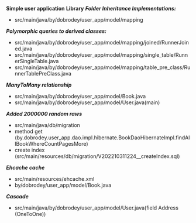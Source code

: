 **Simple user application**
**Library**
***Folder Inheritance Implementations:***
- src/main/java/by/dobrodey/user_app/model/mapping

***Polymorphic queries to derived classes:***
- src/main/java/by/dobrodey/user_app/model/mapping/joined/RunnerJoined.java
- src/main/java/by/dobrodey/user_app/model/mapping/single_table/RunnerSingleTable.java
- src/main/java/by/dobrodey/user_app/model/mapping/table_pre_class/RunnerTablePreClass.java

***ManyToMany relationship***
- src/main/java/by/dobrodey/user_app/model/Book.java
- src/main/java/by/dobrodey/user_app/model/User.java(main)

***Added 2000000 random raws***
- src/main/java/db/migration
- method get (by.dobrodey.user_app.dao.impl.hibernate.BookDaoHibernateImpl.findAllBookWhereCountPagesMore)
- create index (src/main/resources/db/migration/V202210311224__createIndex.sql)

***Ehcache cache***
- src/main/resources/ehcache.xml
- by/dobrodey/user_app/model/Book.java

***Cascade***
- src/main/java/by/dobrodey/user_app/model/User.java(field Address (OneToOne))














